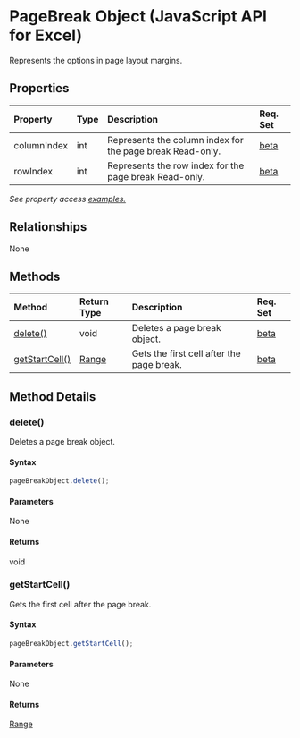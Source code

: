 # PageBreak Object (JavaScript API for Excel)

Represents the options in page layout margins.

## Properties

| Property	   | Type	|Description| Req. Set|
|:---------------|:--------|:----------|:----|
|columnIndex|int|Represents the column index for the page break Read-only.|[beta](../requirement-sets/excel-api-requirement-sets.md)|
|rowIndex|int|Represents the row index for the page break Read-only.|[beta](../requirement-sets/excel-api-requirement-sets.md)|

_See property access [examples.](#property-access-examples)_

## Relationships
None


## Methods

| Method		   | Return Type	|Description| Req. Set|
|:---------------|:--------|:----------|:----|
|[delete()](#delete)|void|Deletes a page break object.|[beta](../requirement-sets/excel-api-requirement-sets.md)|
|[getStartCell()](#getstartcell)|[Range](range.md)|Gets the first cell after the page break.|[beta](../requirement-sets/excel-api-requirement-sets.md)|

## Method Details


### delete()
Deletes a page break object.

#### Syntax
```js
pageBreakObject.delete();
```

#### Parameters
None

#### Returns
void

### getStartCell()
Gets the first cell after the page break.

#### Syntax
```js
pageBreakObject.getStartCell();
```

#### Parameters
None

#### Returns
[Range](range.md)

